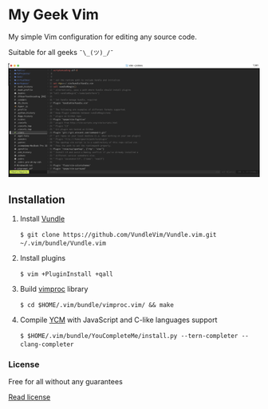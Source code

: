 # My Geek Vim

My simple Vim configuration for editing any source code.

Suitable for all geeks `¯\_(ツ)_/¯`

![Example of my VIM workspace screenshot](https://github.com/frontdevops/my-vim-config/blob/main/screen-1.png)


## Installation
1. Install [Vundle](https://github.com/VundleVim/Vundle.vim)

   `$ git clone https://github.com/VundleVim/Vundle.vim.git ~/.vim/bundle/Vundle.vim`

2. Install plugins

   `$ vim +PluginInstall +qall`

3. Build [vimproc](https://github.com/Shougo/vimproc.vim) library

   `$ cd $HOME/.vim/bundle/vimproc.vim/ && make`

5. Compile [YCM](https://github.com/Valloric/YouCompleteMe) with JavaScript and C-like languages support

   `$ $HOME/.vim/bundle/YouCompleteMe/install.py --tern-completer --clang-completer`


### License
Free for all without any guarantees

[Read license](https://github.com/frontdevops/my-vim-config/blob/main/LICENSE)
